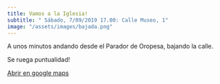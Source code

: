 ```yaml
---
title: Vamos a la Iglesia!
subtitle: " Sábado, 7/09/2019 17.00: Calle Museo, 1"
image: "/assets/images/bajada.png"
---
```


A unos minutos andando desde el Parador de Oropesa, bajando la calle.

Se ruega puntualidad!

<a class="btn btn-primary btn-block" href="https://goo.gl/maps/Tu1s32ZjpfVjupfPA">Abrir en google maps</a>
<!--{% include _googleMap.html url=site.maps.santaMariaLaMayor %}-->